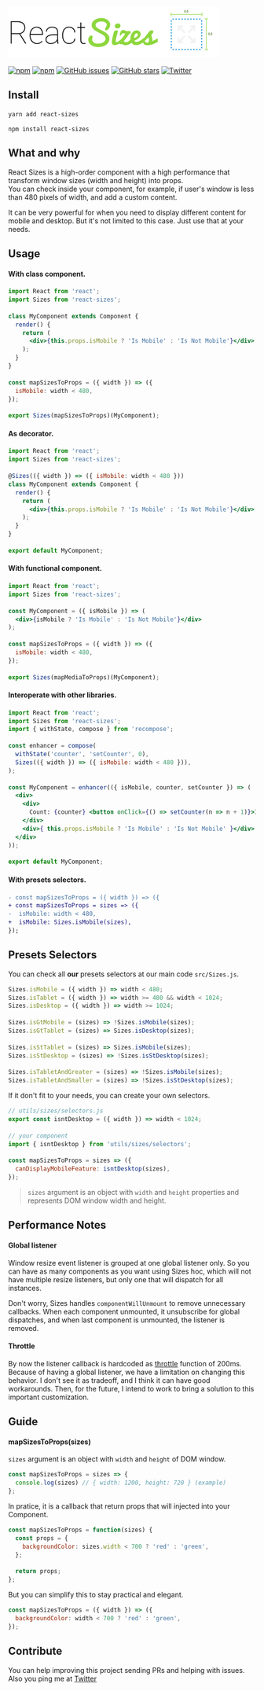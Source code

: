 ![react-sizes](./logo.png)

[![npm](https://img.shields.io/npm/v/react-sizes.svg?style=flat-square)](https://img.shields.io/npm/v/react-sizes.svg)
[![npm](https://img.shields.io/npm/dt/react-sizes.svg?style=flat-square)](https://img.shields.io/npm/v/react-sizes.svg)
[![GitHub issues](https://img.shields.io/github/issues/renatorib/react-sizes.svg?style=flat-square)](https://github.com/renatorib/react-sizes/issues)
[![GitHub stars](https://img.shields.io/github/stars/renatorib/react-sizes.svg?style=flat-square)](https://github.com/renatorib/react-sizes/stargazers)
[![Twitter](https://img.shields.io/twitter/url/https/github.com/renatorib/react-sizes.svg?style=social&style=flat-square)](https://twitter.com/intent/tweet?url=https://github.com/renatorib/react-sizes)

## Install
```
yarn add react-sizes
```
```
npm install react-sizes
```

## What and why
React Sizes is a high-order component with a high performance that transform window sizes (width and height) into props.  
You can check inside your component, for example, if user's window is less than 480 pixels of width, and add a custom
content.

It can be very powerful for when you need to display different content for mobile and desktop.
But it's not limited to this case. Just use that at your needs.  

## Usage

#### With class component.
```jsx
import React from 'react';
import Sizes from 'react-sizes';

class MyComponent extends Component {
  render() {
    return (
      <div>{this.props.isMobile ? 'Is Mobile' : 'Is Not Mobile'}</div>
    );
  }
}

const mapSizesToProps = ({ width }) => ({
  isMobile: width < 480,
});

export Sizes(mapSizesToProps)(MyComponent);
```

#### As decorator.
```jsx
import React from 'react';
import Sizes from 'react-sizes';

@Sizes(({ width }) => ({ isMobile: width < 480 }))
class MyComponent extends Component {
  render() {
    return (
      <div>{this.props.isMobile ? 'Is Mobile' : 'Is Not Mobile'}</div>
    );
  }
}

export default MyComponent;
```

#### With functional component.
```jsx
import React from 'react';
import Sizes from 'react-sizes';

const MyComponent = ({ isMobile }) => (
  <div>{isMobile ? 'Is Mobile' : 'Is Not Mobile'}</div>
);

const mapSizesToProps = ({ width }) => ({
  isMobile: width < 480,
});

export Sizes(mapMediaToProps)(MyComponent);
```

#### Interoperate with other libraries.
```jsx
import React from 'react';
import Sizes from 'react-sizes';
import { withState, compose } from 'recompose';

const enhancer = compose(
  withState('counter', 'setCounter', 0),
  Sizes(({ width }) => ({ isMobile: width < 480 })),
);

const MyComponent = enhancer(({ isMobile, counter, setCounter }) => (
  <div>
    <div>
      Count: {counter} <button onClick={() => setCounter(n => n + 1)}>Increment</button>
    </div>
    <div>{ this.props.isMobile ? 'Is Mobile' : 'Is Not Mobile' }</div>
  </div>
));

export default MyComponent;
```

#### With presets selectors.
```diff
- const mapSizesToProps = ({ width }) => ({
+ const mapSizesToProps = sizes => ({
-  isMobile: width < 480,
+  isMobile: Sizes.isMobile(sizes),
});
```

## Presets Selectors

You can check all **our** presets selectors at our main code `src/Sizes.js`.
```js
Sizes.isMobile = ({ width }) => width < 480;
Sizes.isTablet = ({ width }) => width >= 480 && width < 1024;
Sizes.isDesktop = ({ width }) => width >= 1024;

Sizes.isGtMobile = (sizes) => !Sizes.isMobile(sizes);
Sizes.isGtTablet = (sizes) => Sizes.isDesktop(sizes);

Sizes.isStTablet = (sizes) => Sizes.isMobile(sizes);
Sizes.isStDesktop = (sizes) => !Sizes.isStDesktop(sizes);

Sizes.isTabletAndGreater = (sizes) => !Sizes.isMobile(sizes);
Sizes.isTabletAndSmaller = (sizes) => !Sizes.isStDesktop(sizes);
```

If it don't fit to your needs, you can create your own selectors.
```jsx
// utils/sizes/selectors.js
export const isntDesktop = ({ width }) => width < 1024;

// your component
import { isntDesktop } from 'utils/sizes/selectors';

const mapSizesToProps = sizes => ({
  canDisplayMobileFeature: isntDesktop(sizes),
});
```
> `sizes` argument is an object with `width` and `height` properties and represents DOM window width and height.

## Performance Notes

#### Global listener
Window resize event listener is grouped at one global listener only.
So you can have as many components as you want using Sizes hoc, which will not have multiple resize listeners,
but only one that will dispatch for all instances.  

Don't worry, Sizes handles `componentWillUnmount` to remove unnecessary callbacks.
When each component unmounted, it unsubscribe for global dispatches, and when last component is unmounted,
the listener is removed.

#### Throttle
By now the listener callback is hardcoded as [throttle](https://css-tricks.com/debouncing-throttling-explained-examples/)
function of 200ms. Because of having a global listener, we have a limitation on changing this behavior.
I don't see it as tradeoff, and I think it can have good workarounds.
Then, for the future, I intend to work to bring a solution to this important customization.

## Guide

#### mapSizesToProps(sizes)
`sizes` argument is an object with `width` and `height` of DOM window.

```js
const mapSizesToProps = sizes => {
  console.log(sizes) // { width: 1200, height: 720 } (example)
};
```

In pratice, it is a callback that return props that will injected into your Component.  
```js
const mapSizesToProps = function(sizes) {
  const props = {
    backgroundColor: sizes.width < 700 ? 'red' : 'green',
  };

  return props;
};
```

But you can simplify this to stay practical and elegant.
```js
const mapSizesToProps = ({ width }) => ({
  backgroundColor: width < 700 ? 'red' : 'green',
});
```

## Contribute

You can help improving this project sending PRs and helping with issues.  
Also you ping me at [Twitter](http://twitter.com/renatorib_)

